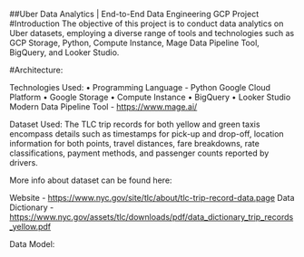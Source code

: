 ##Uber Data Analytics | End-to-End Data Engineering GCP Project
#Introduction
The objective of this project is to conduct data analytics on Uber datasets, employing a diverse range of tools and technologies such as GCP Storage, Python, Compute Instance, Mage Data Pipeline Tool, BigQuery, and Looker Studio.

#Architecture:



Technologies Used:
•	Programming Language - Python
Google Cloud Platform
•	Google Storage
•	Compute Instance
•	BigQuery
•	Looker Studio
Modern Data Pipeline Tool - https://www.mage.ai/

Dataset Used:
The TLC trip records for both yellow and green taxis encompass details such as timestamps for pick-up and drop-off, location information for both points, travel distances, fare breakdowns, rate classifications, payment methods, and passenger counts reported by drivers.

More info about dataset can be found here:

Website - https://www.nyc.gov/site/tlc/about/tlc-trip-record-data.page
Data Dictionary - https://www.nyc.gov/assets/tlc/downloads/pdf/data_dictionary_trip_records_yellow.pdf

Data Model:
